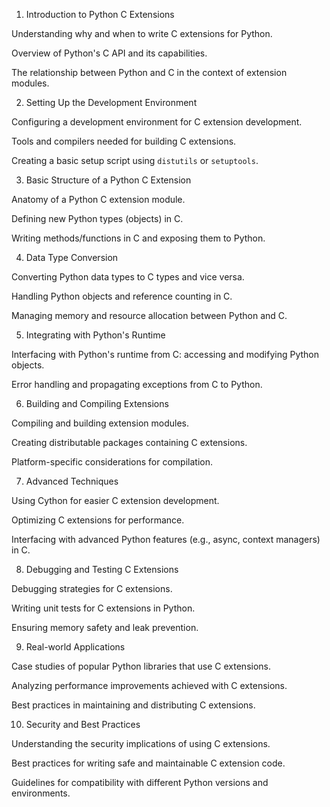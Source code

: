 1. Introduction to Python C Extensions

Understanding why and when to write C extensions for Python.

Overview of Python's C API and its capabilities.

The relationship between Python and C in the context of extension modules.

2. Setting Up the Development Environment

Configuring a development environment for C extension development.

Tools and compilers needed for building C extensions.

Creating a basic setup script using `distutils` or `setuptools`.

3. Basic Structure of a Python C Extension

Anatomy of a Python C extension module.

Defining new Python types (objects) in C.

Writing methods/functions in C and exposing them to Python.

4. Data Type Conversion

Converting Python data types to C types and vice versa.

Handling Python objects and reference counting in C.

Managing memory and resource allocation between Python and C.

5. Integrating with Python's Runtime

Interfacing with Python's runtime from C: accessing and modifying Python objects.

Error handling and propagating exceptions from C to Python.

6. Building and Compiling Extensions

Compiling and building extension modules.

Creating distributable packages containing C extensions.

Platform-specific considerations for compilation.

7. Advanced Techniques

Using Cython for easier C extension development.

Optimizing C extensions for performance.

Interfacing with advanced Python features (e.g., async, context managers) in C.

8. Debugging and Testing C Extensions

Debugging strategies for C extensions.

Writing unit tests for C extensions in Python.

Ensuring memory safety and leak prevention.

9. Real-world Applications

Case studies of popular Python libraries that use C extensions.

Analyzing performance improvements achieved with C extensions.

Best practices in maintaining and distributing C extensions.

10. Security and Best Practices

Understanding the security implications of using C extensions.

Best practices for writing safe and maintainable C extension code.

Guidelines for compatibility with different Python versions and environments.